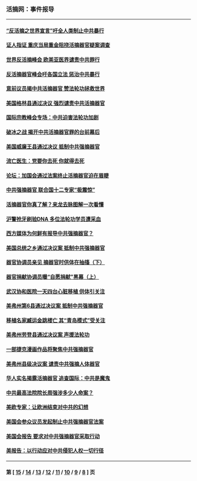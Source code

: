 ### 活摘网：事件报导
---
#### [“反活摘之世界宣言”吁全人类制止中共暴行](../../pages/nf5877/n13259730.md?11060430) 
#### [证人指证 重庆当局重金阻挠活摘器官疑案调查](../../pages/nf5877/n13259127.md?11060430) 
#### [世界反活摘峰会 欧美亚医界谴责中共罪行](../../pages/nf5877/n13253550.md?11060430) 
#### [反活摘器官峰会吁各国立法 惩治中共暴行](../../pages/nf5877/n13245052.md?11060430) 
#### [意前议员揭中共活摘器官 赞法轮功拯救世界](../../pages/nf5877/n13203445.md?11060430) 
#### [美国格林县通过决议 强烈谴责中共活摘器官](../../pages/nf5877/n13119367.md?11060430) 
#### [国际宗教峰会专场：中共迫害法轮功加剧](../../pages/nf5877/n13088279.md?11060430) 
#### [破冰之战 揭开中共活摘器官罪的台前幕后](../../pages/nf5877/n13082457.md?11060430) 
#### [美国威廉王县通过决议 抵制中共强摘器官](../../pages/nf5877/n13056521.md?11060430) 
#### [流亡医生：党要你去死 你就得去死](../../pages/nf5877/n13052835.md?11060430) 
#### [论坛：加国会通过法案终止活摘器官迫在眉睫](../../pages/nf5877/n13029839.md?11060430) 
#### [中共强摘器官 联合国十二专家“极震惊”](../../pages/nf5877/n13024313.md?11060430) 
#### [活摘器官你真了解？来龙去脉图解一次看懂](../../pages/nf5877/n13013820.md?11060430) 
#### [沪警抢牙刷验DNA 多位法轮功学员遭采血](../../pages/nf5877/n12969218.md?11060430) 
#### [西方媒体为何鲜有报导中共强摘器官？](../../pages/nf5877/n12932034.md?11060430) 
#### [美国总统之乡通过决议案 抵制中共强摘器官](../../pages/nf5877/n12908242.md?11060430) 
#### [器官协调员亲见 摘器官时供体在抽搐（下）](../../pages/nf5877/n12898622.md?11060430) 
#### [器官捐献协调员曝“自愿捐献”黑幕（上）](../../pages/nf5877/n12878830.md?11060430) 
#### [武汉协和医院一天四台心脏移植 供体引关注](../../pages/nf5877/n12863175.md?11060430) 
#### [美弗州第6县通过决议案 抵制中共强摘器官](../../pages/nf5877/n12805218.md?11060430) 
#### [移植名家臧运金跳楼亡 其“青岛模式”受关注](../../pages/nf5877/n12803746.md?11060430) 
#### [美弗州劳登县通过决议案 声援法轮功](../../pages/nf5877/n12785715.md?11060430) 
#### [一部捷克漫画作品将聚焦中共强摘器官](../../pages/nf5877/n12785954.md?11060430) 
#### [美弗州县级决议案 谴责中共强摘人体器官](../../pages/nf5877/n12721290.md?11060430) 
#### [华人实名揭露活摘器官 追查国际：中共是魔鬼](../../pages/nf5877/n12691724.md?11060430) 
#### [中共最高法院院长周强涉多少人命案？](../../pages/nf5877/n12678074.md?11060430) 
#### [美欧专家：让欧洲结束对中共的幻想](../../pages/nf5877/n12652921.md?11060430) 
#### [美国会参众议员发起制止中共强摘器官法案](../../pages/nf5877/n12627668.md?11060430) 
#### [美国会报告 要求对中共强摘器官采取行动](../../pages/nf5877/n12448233.md?11060430) 
#### [美报告：以行动应对中共侵犯人权一切行径](../../pages/nf5877/n12443204.md?11060430) 

---
#### 第 [ [15](./15.md?11060430) / [14](./14.md?11060430) / [13](./13.md?11060430) / [12](./12.md?11060430) / [11](./11.md?11060430) / [10](./10.md?11060430) / [9](./9.md?11060430) / [8](./8.md?11060430) ] 页
